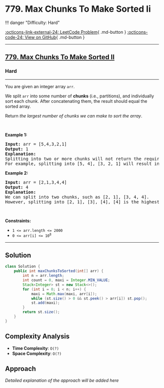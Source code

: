 # 779. Max Chunks To Make Sorted Ii

!!! danger "Difficulty: Hard"

[:octicons-link-external-24: LeetCode Problem](https://leetcode.com/problems/max-chunks-to-make-sorted-ii/){ .md-button }
[:octicons-code-24: View on GitHub](https://github.com/RAJ8664/Leetcode/tree/master/0779-max-chunks-to-make-sorted-ii){ .md-button }

---

<h2><a href="https://leetcode.com/problems/max-chunks-to-make-sorted-ii">779. Max Chunks To Make Sorted II</a></h2><h3>Hard</h3><hr><p>You are given an integer array <code>arr</code>.</p>

<p>We split <code>arr</code> into some number of <strong>chunks</strong> (i.e., partitions), and individually sort each chunk. After concatenating them, the result should equal the sorted array.</p>

<p>Return <em>the largest number of chunks we can make to sort the array</em>.</p>

<p>&nbsp;</p>
<p><strong class="example">Example 1:</strong></p>

<pre>
<strong>Input:</strong> arr = [5,4,3,2,1]
<strong>Output:</strong> 1
<strong>Explanation:</strong>
Splitting into two or more chunks will not return the required result.
For example, splitting into [5, 4], [3, 2, 1] will result in [4, 5, 1, 2, 3], which isn&#39;t sorted.
</pre>

<p><strong class="example">Example 2:</strong></p>

<pre>
<strong>Input:</strong> arr = [2,1,3,4,4]
<strong>Output:</strong> 4
<strong>Explanation:</strong>
We can split into two chunks, such as [2, 1], [3, 4, 4].
However, splitting into [2, 1], [3], [4], [4] is the highest number of chunks possible.
</pre>

<p>&nbsp;</p>
<p><strong>Constraints:</strong></p>

<ul>
	<li><code>1 &lt;= arr.length &lt;= 2000</code></li>
	<li><code>0 &lt;= arr[i] &lt;= 10<sup>8</sup></code></li>
</ul>


---

## Solution

```java
class Solution {
    public int maxChunksToSorted(int[] arr) {
        int n = arr.length;
        int count = 0, maxi = Integer.MIN_VALUE;
        Stack<Integer> st = new Stack<>();
        for (int i = 0; i < n; i++) {
            maxi = Math.max(maxi, arr[i]);
            while (st.size() > 0 && st.peek() > arr[i]) st.pop();
            st.add(maxi);
        }
        return st.size();
    }
}
```

## Complexity Analysis

- **Time Complexity**: `O(?)`
- **Space Complexity**: `O(?)`

## Approach

*Detailed explanation of the approach will be added here*

